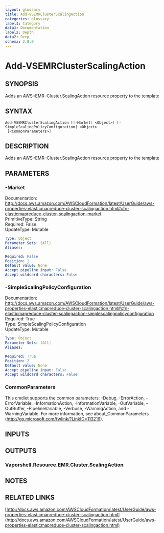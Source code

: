```yaml
---
layout: glossary
title: Add-VSEMRClusterScalingAction
categories: glossary
label1: Category
data1: Documentation
label2: Depth
data2: Deep
schema: 2.0.0
---
```


# Add-VSEMRClusterScalingAction

## SYNOPSIS
Adds an AWS::EMR::Cluster.ScalingAction resource property to the template

## SYNTAX

```
Add-VSEMRClusterScalingAction [[-Market] <Object>] [-SimpleScalingPolicyConfiguration] <Object>
 [<CommonParameters>]
```

## DESCRIPTION
Adds an AWS::EMR::Cluster.ScalingAction resource property to the template

## PARAMETERS

### -Market
Documentation: http://docs.aws.amazon.com/AWSCloudFormation/latest/UserGuide/aws-properties-elasticmapreduce-cluster-scalingaction.html#cfn-elasticmapreduce-cluster-scalingaction-market    
PrimitiveType: String    
Required: False    
UpdateType: Mutable

```yaml
Type: Object
Parameter Sets: (All)
Aliases:

Required: False
Position: 1
Default value: None
Accept pipeline input: False
Accept wildcard characters: False
```

### -SimpleScalingPolicyConfiguration
Documentation: http://docs.aws.amazon.com/AWSCloudFormation/latest/UserGuide/aws-properties-elasticmapreduce-cluster-scalingaction.html#cfn-elasticmapreduce-cluster-scalingaction-simplescalingpolicyconfiguration    
Required: True    
Type: SimpleScalingPolicyConfiguration    
UpdateType: Mutable

```yaml
Type: Object
Parameter Sets: (All)
Aliases:

Required: True
Position: 2
Default value: None
Accept pipeline input: False
Accept wildcard characters: False
```

### CommonParameters
This cmdlet supports the common parameters: -Debug, -ErrorAction, -ErrorVariable, -InformationAction, -InformationVariable, -OutVariable, -OutBuffer, -PipelineVariable, -Verbose, -WarningAction, and -WarningVariable.
For more information, see about_CommonParameters (http://go.microsoft.com/fwlink/?LinkID=113216).

## INPUTS

## OUTPUTS

### Vaporshell.Resource.EMR.Cluster.ScalingAction

## NOTES

## RELATED LINKS

[http://docs.aws.amazon.com/AWSCloudFormation/latest/UserGuide/aws-properties-elasticmapreduce-cluster-scalingaction.html](http://docs.aws.amazon.com/AWSCloudFormation/latest/UserGuide/aws-properties-elasticmapreduce-cluster-scalingaction.html)

